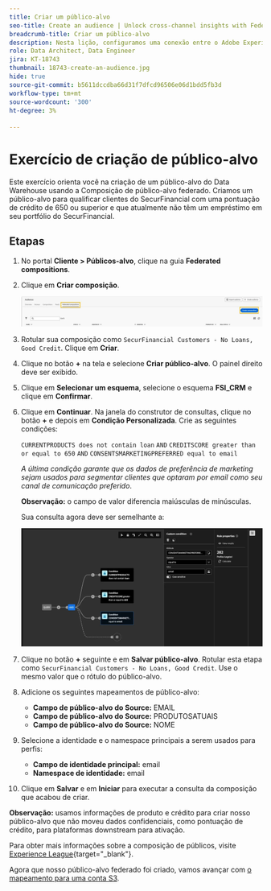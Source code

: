 ```yaml
---
title: Criar um público-alvo
seo-title: Create an audience | Unlock cross-channel insights with Federated Audience Composition
breadcrumb-title: Criar um público-alvo
description: Nesta lição, configuramos uma conexão entre o Adobe Experience Platform e o Data Warehouse corporativo para ativar a Federated Audience Composition.
role: Data Architect, Data Engineer
jira: KT-18743
thumbnail: 18743-create-an-audience.jpg
hide: true
source-git-commit: b5611dccdba66d31f7dfcd96506e06d1bdd5fb3d
workflow-type: tm+mt
source-wordcount: '300'
ht-degree: 3%

---
```



# Exercício de criação de público-alvo

Este exercício orienta você na criação de um público-alvo do Data Warehouse usando a Composição de público-alvo federado. Criamos um público-alvo para qualificar clientes do SecurFinancial com uma pontuação de crédito de 650 ou superior e que atualmente não têm um empréstimo em seu portfólio do SecurFinancial.

## Etapas

1. No portal **Cliente > Públicos-alvo**, clique na guia **Federated compositions**.
2. Clique em **Criar composição**.

   ![criar-composição](assets/create-composition.png)

3. Rotular sua composição como `SecurFinancial Customers - No Loans, Good Credit`. Clique em **Criar**.

4. Clique no botão **+** na tela e selecione **Criar público-alvo**. O painel direito deve ser exibido.

5. Clique em **Selecionar um esquema**, selecione o esquema **FSI_CRM** e clique em **Confirmar**.

6. Clique em **Continuar**. Na janela do construtor de consultas, clique no botão **+** e depois em **Condição Personalizada**. Crie as seguintes condições:

   `CURRENTPRODUCTS does not contain loan`
   `AND`
   `CREDITSCORE greater than or equal to 650`
   `AND`
   `CONSENTSMARKETINGPREFERRED equal to email`

   *A última condição garante que os dados de preferência de marketing sejam usados para segmentar clientes que optaram por email como seu canal de comunicação preferido*.

   **Observação:** o campo de valor diferencia maiúsculas de minúsculas.

   Sua consulta agora deve ser semelhante a:

   ![construtor de consultas](assets/query-builder.png)

7. Clique no botão **+** seguinte e em **Salvar público-alvo**. Rotular esta etapa como `SecurFinancial Customers - No Loans, Good Credit`. Use o mesmo valor que o rótulo do público-alvo.

8. Adicione os seguintes mapeamentos de público-alvo:

   - **Campo de público-alvo do Source:** EMAIL
   - **Campo de público-alvo do Source:** PRODUTOSATUAIS
   - **Campo de público-alvo do Source:** NOME

9. Selecione a identidade e o namespace principais a serem usados para perfis:

   - **Campo de identidade principal:** email
   - **Namespace de identidade:** email

10. Clique em **Salvar** e em **Iniciar** para executar a consulta da composição que acabou de criar.

**Observação:** usamos informações de produto e crédito para criar nosso público-alvo que não moveu dados confidenciais, como pontuação de crédito, para plataformas downstream para ativação.

Para obter mais informações sobre a composição de públicos, visite [Experience League](https://experienceleague.adobe.com/pt-br/docs/federated-audience-composition/using/compositions/create-composition/create-composition){target="_blank"}.

Agora que nosso público-alvo federado foi criado, vamos avançar com [o mapeamento para uma conta S3](map-federated-audience-to-s3.md).
